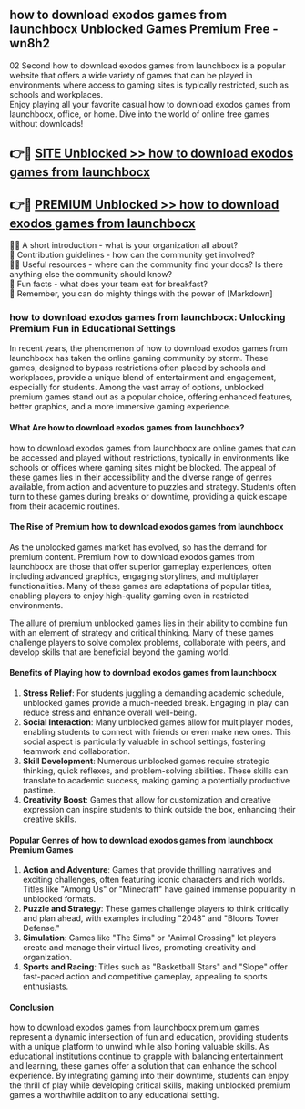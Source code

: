 ## how to download exodos games from launchbocx Unblocked Games Premium Free - wn8h2

02 Second how to download exodos games from launchbocx is a popular website that offers a wide variety of games that can be played in environments where access to gaming sites is typically restricted, such as schools and workplaces.  
Enjoy playing all your favorite casual how to download exodos games from launchbocx, office, or home. Dive into the world of online free games without downloads!

## 👉🔴 [SITE Unblocked >> how to download exodos games from launchbocx](http://freeplayer.one?title=how_to_download_exodos_games_from_launchbocx&ref=13D)

## 👉🔴 [PREMIUM Unblocked >> how to download exodos games from launchbocx](http://freeplayer.one?title=how_to_download_exodos_games_from_launchbocx&ref=13D)

🙋‍♀️ A short introduction - what is your organization all about?  
🌈 Contribution guidelines - how can the community get involved?  
👩‍💻 Useful resources - where can the community find your docs? Is there anything else the community should know?  
🍿 Fun facts - what does your team eat for breakfast?  
🧙 Remember, you can do mighty things with the power of [Markdown]

### how to download exodos games from launchbocx: Unlocking Premium Fun in Educational Settings

In recent years, the phenomenon of how to download exodos games from launchbocx has taken the online gaming community by storm. These games, designed to bypass restrictions often placed by schools and workplaces, provide a unique blend of entertainment and engagement, especially for students. Among the vast array of options, unblocked premium games stand out as a popular choice, offering enhanced features, better graphics, and a more immersive gaming experience.

#### What Are how to download exodos games from launchbocx?

how to download exodos games from launchbocx are online games that can be accessed and played without restrictions, typically in environments like schools or offices where gaming sites might be blocked. The appeal of these games lies in their accessibility and the diverse range of genres available, from action and adventure to puzzles and strategy. Students often turn to these games during breaks or downtime, providing a quick escape from their academic routines.

#### The Rise of Premium how to download exodos games from launchbocx

As the unblocked games market has evolved, so has the demand for premium content. Premium how to download exodos games from launchbocx are those that offer superior gameplay experiences, often including advanced graphics, engaging storylines, and multiplayer functionalities. Many of these games are adaptations of popular titles, enabling players to enjoy high-quality gaming even in restricted environments.

The allure of premium unblocked games lies in their ability to combine fun with an element of strategy and critical thinking. Many of these games challenge players to solve complex problems, collaborate with peers, and develop skills that are beneficial beyond the gaming world.

#### Benefits of Playing how to download exodos games from launchbocx

1.  **Stress Relief**: For students juggling a demanding academic schedule, unblocked games provide a much-needed break. Engaging in play can reduce stress and enhance overall well-being.
2.  **Social Interaction**: Many unblocked games allow for multiplayer modes, enabling students to connect with friends or even make new ones. This social aspect is particularly valuable in school settings, fostering teamwork and collaboration.
3.  **Skill Development**: Numerous unblocked games require strategic thinking, quick reflexes, and problem-solving abilities. These skills can translate to academic success, making gaming a potentially productive pastime.
4.  **Creativity Boost**: Games that allow for customization and creative expression can inspire students to think outside the box, enhancing their creative skills.

#### Popular Genres of how to download exodos games from launchbocx Premium Games

1.  **Action and Adventure**: Games that provide thrilling narratives and exciting challenges, often featuring iconic characters and rich worlds. Titles like "Among Us" or "Minecraft" have gained immense popularity in unblocked formats.
2.  **Puzzle and Strategy**: These games challenge players to think critically and plan ahead, with examples including "2048" and "Bloons Tower Defense."
3.  **Simulation**: Games like "The Sims" or "Animal Crossing" let players create and manage their virtual lives, promoting creativity and organization.
4.  **Sports and Racing**: Titles such as "Basketball Stars" and "Slope" offer fast-paced action and competitive gameplay, appealing to sports enthusiasts.

#### Conclusion

how to download exodos games from launchbocx premium games represent a dynamic intersection of fun and education, providing students with a unique platform to unwind while also honing valuable skills. As educational institutions continue to grapple with balancing entertainment and learning, these games offer a solution that can enhance the school experience. By integrating gaming into their downtime, students can enjoy the thrill of play while developing critical skills, making unblocked premium games a worthwhile addition to any educational setting.